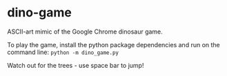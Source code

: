 # dino-game
ASCII-art mimic of the Google Chrome dinosaur game.

To play the game, install the python package dependencies and run on the command line:
`python -m dino_game.py`

Watch out for the trees - use space bar to jump!
